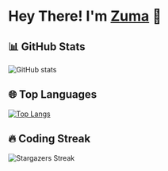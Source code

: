 # Hey There! I'm [Zuma](https://github.com/Zumaly) 👋

## 📊 GitHub Stats 
![GitHub stats](https://github-readme-stats.vercel.app/api?username=RozhakXD&show_icons=true&theme=radical&hide_border=true&bg_color=0D1117)

## 🌐 Top Languages 
[![Top Langs](https://github-readme-stats.vercel.app/api/top-langs/?username=RozhakXD&layout=compact&theme=vue-dark&hide_border=true&card_width=450)](https://github.com/RozhakXD)

## 🔥 Coding Streak 
![Stargazers Streak](https://github-readme-streak-stats.herokuapp.com/?user=Zumaly&theme=holi-theme&background=0D1117&hide_border=true&stroke=FF79C6)
